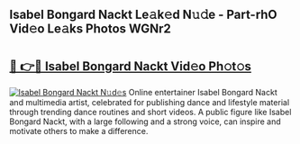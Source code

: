 ## Isabel Bongard Nackt Le𝚊k𝚎d N𝚞𝚍e - Part-rhO Vid𝚎o Le𝚊ks Photos WGNr2

# <h2><a href="http://fb72fu.evod.top/?m=Isabel+Bongard+Nackt">🔗 👉🔴 Isabel Bongard Nackt Vid𝚎o Ph𝚘t𝚘s</a></h2>

[![Isabel Bongard Nackt N𝚞d𝚎s](https://i.imgur.com/8V9OHl7.gif)](http://fb72fu.evod.top/?m=Isabel+Bongard+Nackt)
Online entertainer Isabel Bongard Nackt and multimedia artist, celebrated for publishing dance and lifestyle material through trending dance routines and short videos. A public figure like Isabel Bongard Nackt, with a large following and a strong voice, can inspire and motivate others to make a difference. 
